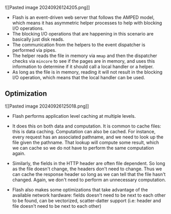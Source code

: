 ![[Pasted image 20240926124205.png]]


- Flash is an event-driven web server that follows the AMPED model, which means it has asymmetric helper processes to help with blocking I/O operations.
- The blocking I/O operations that are happening in this scenario are basically just disk reads.
- The communication from the helpers to the event dispatcher is performed via pipes. 
- The helper reads the file in memory via `mmap` and then the dispatcher checks via `mincore` to see if the pages are in memory, and uses this information to determine if it should call a local handler or a helper. 
- As long as the file is in memory, reading it will not result in the blocking I/O operation, which means that the local handler can be used.

## Optimization

![[Pasted image 20240926125018.png]]
- Flash performs application level caching at multiple levels.
- It does this on both data and computation. It is common to cache files: this is data caching. Computation can also be cached. For instance, every request has an associated pathname, and we need to look up the file given the pathname. That lookup will compute some result, which we can cache so we do not have to perform the same computation again.
- Similarly, the fields in the HTTP header are often file dependent. So long as the file doesn't change, the headers don't need to change. Thus we can cache the response header so long as we can tell that the file hasn't changed. Again, we don't need to perform an unnecessary computation.

- Flash also makes some optimizations that take advantage of the available network hardware: fields doesn't need to be next to each other to be found, can be vectorized, scatter-datter support (i.e: header and file doesn't need to be next to each other)